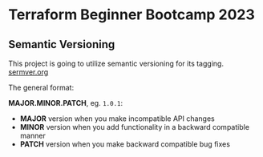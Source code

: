 # Terraform Beginner Bootcamp 2023

## Semantic Versioning

This project is going to utilize semantic versioning for its tagging.
[sermver.org](https://semver.org/)


The general format:

 **MAJOR.MINOR.PATCH**, eg. `1.0.1`:

- **MAJOR** version when you make incompatible API changes
- **MINOR** version when you add functionality in a backward compatible manner
- **PATCH** version when you make backward compatible bug fixes
